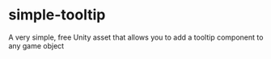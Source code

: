 # simple-tooltip
A very simple, free Unity asset that allows you to add a tooltip component to any game object
